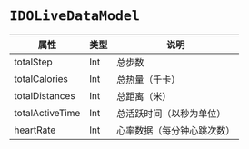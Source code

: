 # `IDOLiveDataModel`

| 属性        | 类型    | 说明         |
| ----------- | ------- | ------------ |
| totalStep | Int | 总步数 |
| totalCalories | Int | 总热量（千卡） |
| totalDistances | Int | 总距离（米） |
| totalActiveTime | Int | 总活跃时间（以秒为单位） |
| heartRate | Int | 心率数据（每分钟心跳次数） |
